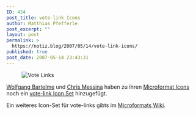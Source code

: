 ```yaml
---
ID: 424
post_title: vote-link Icons
author: Matthias Pfefferle
post_excerpt: ""
layout: post
permalink: >
  https://notiz.blog/2007/05/14/vote-link-icons/
published: true
post_date: 2007-05-14 23:43:31
---
```

<!-- wp:image {"align":"center"} -->
<figure class="wp-block-image aligncenter"><img src="https://notiz.blog/wp-content/uploads/2007/05/vote-links.png" alt="Vote Links" /></figure>
<!-- /wp:image -->

<!-- wp:paragraph -->
<p><a href="http://www.bartelme.at/">Wolfgang Bartelme</a> und <a href="http://factoryjoe.com/blog/">Chris Messina</a> haben zu ihren <a href="http://www.factorycity.net/projects/microformats-icons/">Microformat Icons</a> noch ein <a href="http://www.factorycity.net/projects/microformats-icons/#vote-links">vote-link Icon Set</a> hinzugefügt.</p>
<!-- /wp:paragraph -->

<!-- wp:paragraph -->
<p>Ein weiteres Icon-Set für vote-links gibts im <a href="http://microformats.org/wiki/icons#VoteLinks">Microformats Wiki</a>.</p>
<!-- /wp:paragraph -->